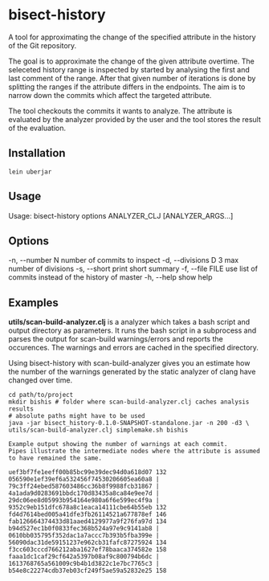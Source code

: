 # bisect-history
A tool for approximating the change of the specified attribute in the history of the Git repository.

The goal is to approximate the change of the given attribute overtime.
The seleceted history range is inspected by started by analysing the first and last comment of the range.
After that given number of iterations is done by splitting the ranges if the attribute differs in the endpoints.
The aim is to narrow down the commits which affect the targeted attribute.

The tool checkouts the commits it wants to analyze.
The attribute is evaluated by the analyzer provided by the user and the tool stores the result of the evaluation.


## Installation
```
lein uberjar
```

## Usage
Usage: bisect-history options ANALYZER_CLJ  [ANALYZER_ARGS...]

## Options
  -n, --number N           number of commits to inspect
  -d, --divisions D   3    max number of divisions
  -s, --short              print short summary
  -f, --file FILE          use list of commits instead of the history of master
  -h, --help               show help

## Examples

**utils/scan-build-analyzer.clj** is a analyzer which takes a bash script and output directory as parameters.
It runs the bash script in a subprocess and parses the output for scan-build warnings/errors and reports the occurences.
The warnings and errors are cached in the specified directory.

Using bisect-history with scan-build-analyzer gives you an estimate how the number of the warnings generated by the static analyzer of clang have changed over time.

```
cd path/to/project
mkdir bishis # folder where scan-build-analyzer.clj caches analysis results
# absolute paths might have to be used
java -jar bisect_history-0.1.0-SNAPSHOT-standalone.jar -n 200 -d3 \
utils/scan-build-analyzer.clj simplemake.sh bishis

Example output showing the number of warnings at each commit.
Pipes illustrate the intermediate nodes where the attribute is assumed to have remained the same.

uef3bf7fe1eeff00b85bc99e39dec94d0a618d07 132
056590e1ef39ef6a532456f74530206605ea60a8 |
79c3ff24ebed587603486cc36b8f9988fcb31867 |
4a1ada9d0283691bbdc170d83435a8ca84e9ee7d |
29dc06ee8d05993b954164e980a6f6e599ec4f9a |
9352c9eb151dfc678a8c1eaca14111cbe64b55eb 132
fd4d7614bed005a41dfe3fb26114521a677878ef 146
fab126664374433d81aaed4129977a9f276fa97d 134
b94d527ec1b0f0833fec368b524a97e9c9141ab8 |
0610bb035795f352dac1a7accc7b393b5fba399e |
56090dac31de59151237e962cb31fafc87275924 134
f3cc603cccd766212aba1627ef78baaca374582e 158
faaa1dc1caf29cf642a5397b08af9c800794b6dc |
1613768765a561009c9b4b1d3822c1e7bc7765c3 |
b54e8c22274cdb37eb03cf249f5ae59a52832e25 158
